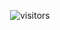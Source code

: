 <div style="text-align:center">

![visitors](https://visitor-badge.glitch.me/badge?page_id=mdnuruzzamanKALLOL&left_color=green&right_color=red)

</div>
